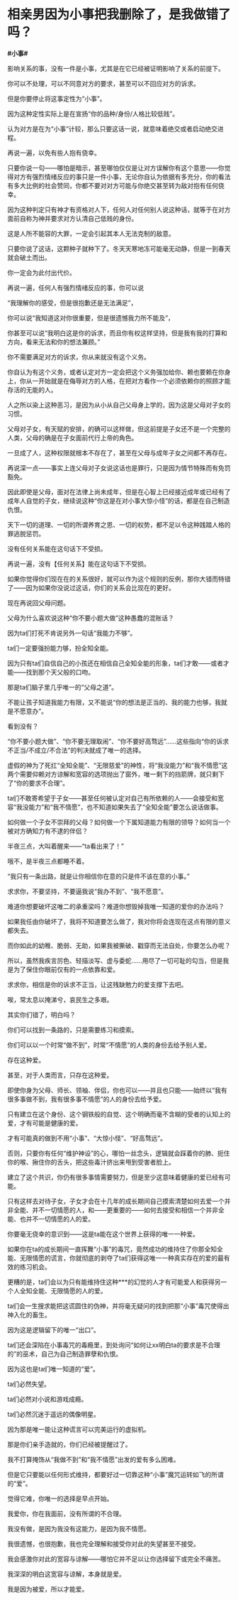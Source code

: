 # 相亲男因为小事把我删除了，是我做错了吗？
**#小事#** 

影响关系的事，没有一件是小事，尤其是在它已经被证明影响了关系的前提下。

你可以不处理，可以不同意对方的要求，甚至可以不回应对方的诉求。

但是你要停止将这事定性为“小事”。

因为这种定性实际上是在宣扬“你的品种/身份/人格比较低贱”。

认为对方是在为“小事”计较，那么只要这话一说，就意味着绝交或者启动绝交进程。

再说一遍，以免有些人抱有侥幸。

只要你说一句——哪怕是暗示，甚至哪怕仅仅是让对方误解你有这个意思——你觉得对方有强烈情绪反应的事只是一件小事，无论你自认为依据有多充分，你的看法有多大比例的社会赞同，你都不要对对方可能与你绝交甚至转为敌对抱有任何侥幸。

因为这种判定只有神才有资格对人下，任何人对任何别人说这种话，就等于在对方面前自称为神并要求对方认清自己低贱的身份。

这是人所不能容的大罪，一定会引起其本人无法克制的敌意。

只要你说了这话，这颗种子就种下了。冬天天寒地冻可能毫无动静，但是一到春天就会破土而出。

你一定会为此付出代价。

再说一遍，任何人有强烈情绪反应的事，你可以说

“我理解你的感受，但是很抱歉还是无法满足”，

你可以说“我知道这对你很重要，但是很遗憾我力所不能及”，

你甚至可以说“我明白这是你的诉求，而且你有权这样坚持，但是我有我的打算和方向，看来无法和你的想法兼顾。”

你不需要满足对方的诉求，你从来就没有这个义务。

你自认为有这个义务，或者认定对方一定会把这个义务强加给你、赖也要赖在你身上，你从一开始就是在侮辱对方的人格，在把对方看作一个必须依赖你的照顾才能存活的无能的人。

人之所以染上这种恶习，是因为从小从自己父母身上学的，因为这是父母对子女的习惯。

父母对子女，有天赋的安排，的确可以这样做，但这前提是子女还不是一个完整的人类，父母的确是在子女面前代行上帝的角色。

一旦成了人，这种权限就根本不存在了，甚至在父母与成年子女之间都不再存在。

再说深一点——事实上连父母对子女说这话也是罪行，只是因为情节特殊而有免罚豁免。

因此即使是父母，面对在法律上尚未成年，但是在心智上已经接近成年或已经有了成年人自觉的子女，继续说这种“你这是在对小事大惊小怪”的话，都是在自己制造仇恨。

天下一切的道理、一切的所谓养育之恩、一切的权势，都不足以令这种践踏人格的罪逃脱惩罚。

没有任何关系能在这句话下不受损。

再说一遍，没有【任何关系】能在这句话下不受损。

如果你觉得你们现在在的关系很好，就可以作为这个规则的反例，那你大错而特错了——因为如果你没说过这话，你们的关系会比现在的更好。

现在再说回父母问题。

父母为什么喜欢说这种“你不要小题大做”这种愚蠢的混账话？

因为ta们打死不肯说另外一句话“我能力不够”。

ta们一定要强扮能力够，扮全知全能。

因为只有ta们自信自己的小孩还在相信自己全知全能的形象，ta们才敢——或者才能——找到那个天父般的口吻。

那是ta们脑子里几乎唯一的“父母之道”。

不能让孩子知道我能力有限，又不能说“你的想法是正当的、我的能力也够，我就是不愿意办”。

看到没有？

“你不要小题大做”、“你不要无理取闹”、“你不要好高骛远”……这些指向“你的诉求不正当/不成立/不合法”的判决就成了唯一的选择。

虚假的神为了死扛“全知全能”、“无限慈爱”的神性，将“我没能力”和“我不情愿”这两个需要仰赖对方谅解和宽容的选项抛出了窗外，唯一剩下的挡箭牌，就只剩下了“你的要求不合理”。

ta们不敢寄希望于子女——甚至任何被认定对自己有所依赖的人——会接受和宽容“我没能力”和“我不情愿”，也不知道如果失去了“全知全能”要怎么说话做事。

如何做一个子女不崇拜的父母？如何做一个下属知道能力有限的领导？如何当一个被对方确知力有不逮的伴侣？

半夜三点，大叫着醒来——“ta看出来了！”

哦不，是半夜三点都睡不着。

“我只有一条出路，就是让你相信你在意的只是件不该在意的小事。”

求求你，不要坚持，不要逼我说“我办不到”、“我不愿意”。

难道你想要破坏这唯二的承重梁吗？难道你想毁掉我唯一知道的爱你的办法吗？

如果我任由你破坏了，我将不知道要怎么做了，我对你将会连现在这点有限的意义都失去。

而你如此的幼稚、脆弱、无助，如果我被撕破、戳穿而无法自处，你要怎么办呢？

所以，虽然我疾言厉色、轻描淡写、虚与委蛇……用尽了一切可耻的勾当，但是我是为了保住你眼前仅有的一点依靠和爱。

求求你，相信是你的诉求不正当，让这残缺勉力的爱支撑下去吧。



唉，常太息以掩涕兮，哀民生之多艰。

其实你们错了，明白吗？

你们可以找到一条路的，只是需要练习和摸索。

你们可以以一个时常“做不到”，时常“不情愿”的人类的身份去给予别人爱。

存在这种爱。

甚至，对于人类而言，只存在这种爱。

即使你身为父母、师长、领袖、伴侣，你也可以——并且也只能——始终以“我有很多事做不到，我有很多事不情愿”的人的身份去给予爱。

只有建立在这个身份、这个钢铁般的自觉、这个明确而毫不含糊的受者的认知上的爱，才有可能是健康的爱。

才有可能真的做到不用“小事”、“大惊小怪”、“好高骛远”。

否则，只要你有任何“维护神设”的心，哪怕一丝念头，逻辑就会踩着你的肺、扼住你的喉、揪住你的舌头，把这些毒汁挤出来甩到受害者脸上。

建立了这个共识，你仍有很多事情需要努力，但是至少这意味着健康的爱已经有可能。

只有这样去对待子女，子女才会在十几年的成长期间自己摸索清楚如何去爱一个并非全能、并不一切情愿的人，和——更重要的——如何去接受和相信一个并非全能、也并不一切情愿的人的爱。

你要毫无侥幸的意识到——这是ta能在这个世界上获得的唯一一种爱。

如果你在ta的成长期间一直挥舞“小事”的毒咒，竟然成功的维持住了你那全知全能、无限情愿的谎言，你就彻底的剥夺了ta们获得这唯一一种真实存在的爱的最有效的练习机会。

更糟的是，ta们会以为只有能维持住这种***的幻觉的人才有可能爱人和获得另一个人全知全能、无限情愿的人的爱。

ta们会一生搜求能把这谎圆住的伪神，并将毫无疑问的找到把那“小事”毒咒使得出神入化的畜生。

因为这是逻辑留下的唯一“出口”。

ta们还会深陷在小事毒咒的毒瘾里，到处询问“如何让xx明白ta的要求是不合理的”的巫术，自己为自己制造罪孽和仇恨。

因为这也是ta们唯一知道的“爱”。

ta们必然失望。

ta们必然对小说和游戏成瘾。

ta们必然沉迷于遥远的偶像明星。

因为那是唯一能让这种谎言可以完美运行的虚拟机。



那是你们亲手造就的，你们已经被提醒过了。



我不打算掩饰从“我做不到”和“我不情愿”出发的爱有多么困难。

但是它只要能以任何形式维持，都要好过一切靠这种“小事”魔咒运转如飞的所谓的“爱”。



觉得它难，你唯一的选择是早点开始。


我爱你，你在我面前，没有所谓的不合理。

我没有做，是因为我没有这能力，是因为我不情愿。

我很遗憾，也很抱歉，我也完全理解和接受你对此的失望甚至不接受。

我会感激你对此的宽容与谅解——哪怕它并不足以让你选择留下或完全不痛苦。

我深深的明白这宽容与谅解，本身就是爱。

我是因为被爱，所以才能爱。